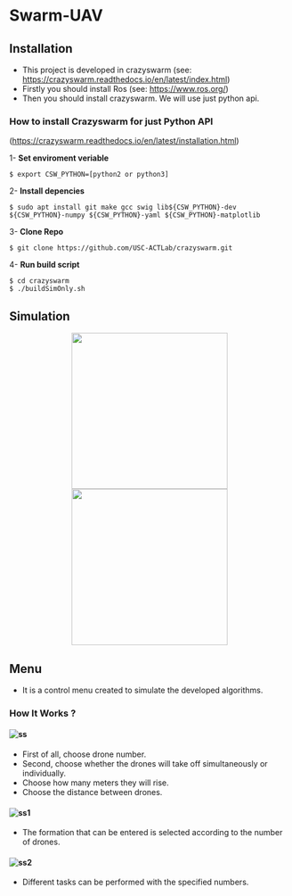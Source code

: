 # Swarm-UAV 

## Installation
- This project is developed in crazyswarm (see: https://crazyswarm.readthedocs.io/en/latest/index.html)
- Firstly you should install Ros (see: https://www.ros.org/)
- Then you should install crazyswarm. We will use just python api.

### How to install Crazyswarm for just Python API 
(https://crazyswarm.readthedocs.io/en/latest/installation.html)

1- __Set enviroment veriable__
```
$ export CSW_PYTHON=[python2 or python3]
```
2- __Install depencies__
```
$ sudo apt install git make gcc swig lib${CSW_PYTHON}-dev ${CSW_PYTHON}-numpy ${CSW_PYTHON}-yaml ${CSW_PYTHON}-matplotlib
```
3- __Clone Repo__
```
$ git clone https://github.com/USC-ACTLab/crazyswarm.git
```
4- __Run build script__
```
$ cd crazyswarm
$ ./buildSimOnly.sh
```



## Simulation
<center>
  <img src="media/square-formation.gif" width="280"> 
  <img src="media/take-off-square.gif" width="280">
</center>




## Menu
- It is a control menu created to simulate the developed algorithms.

### How It Works ?
#### ![ss](https://i.hizliresim.com/j5cm3q1.png)
- First of all, choose drone number.
- Second, choose whether the drones will take off simultaneously or individually.
- Choose how many meters they will rise.
- Choose the distance between drones. 
#### ![ss1](https://i.hizliresim.com/eiz26zi.png)
-	The formation that can be entered is selected according to the number of drones. 
#### ![ss2](https://i.hizliresim.com/rdgj1p0.png)
- Different tasks can be performed with the specified numbers.
